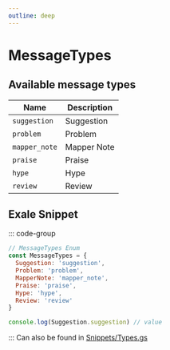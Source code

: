 ```yaml
---
outline: deep
---
```


# MessageTypes

## Available message types

| Name          | Description |
|---------------|-------------|
| `suggestion`  | Suggestion  |
| `problem`     | Problem     |
| `mapper_note` | Mapper Note |
| `praise`      | Praise      |
| `hype`        | Hype        |
| `review`      | Review      |

## Exale Snippet

::: code-group

```js [enum.gs]
// MessageTypes Enum
const MessageTypes = {
  Suggestion: 'suggestion',
  Problem: 'problem',
  MapperNote: 'mapper_note',
  Praise: 'praise',
  Hype: 'hype',
  Review: 'review'
}

console.log(Suggestion.suggestion) // value
```

:::
Can also be found in [Snippets/Types.gs](../../../snippets/snippets/types)